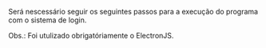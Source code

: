 Será nescessário seguir os seguintes passos para a execução do programa com o sistema de login. 

Obs.: Foi utulizado obrigatóriamente o ElectronJS.
